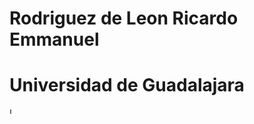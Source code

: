 # Rodriguez de Leon Ricardo Emmanuel

# Universidad de Guadalajara

<!DOCTYPE html>
<html lang="es">
<head>
  <meta charset="UTF-8">
  <meta name="viewport" content="width=device-width, initial-scale=1.0">
  <title>Logo UDG</title>
  <style>
    img {
      width: 10px;
      height: auto;
    }
  </style>
</head>
<body>
  <div>
    <img src="/Computacion-Tolerante-a-Fallas/Hilos/image.png" alt="Logo UDG" />
  </div>
</body>
</html>

